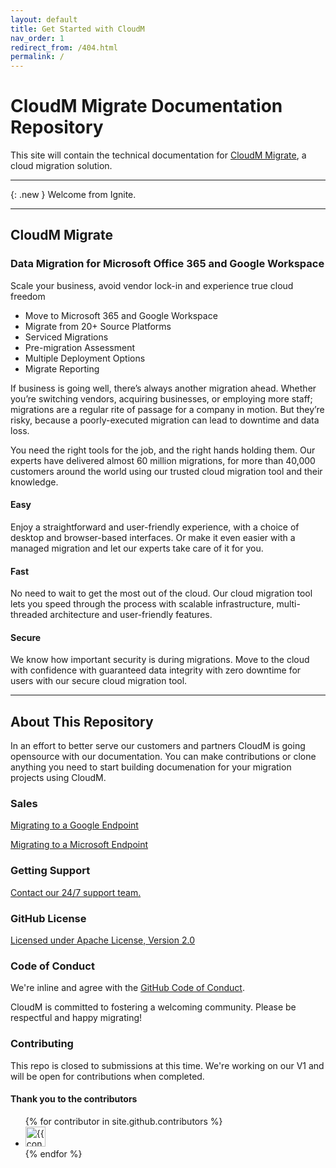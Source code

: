 ```yaml
---
layout: default
title: Get Started with CloudM
nav_order: 1
redirect_from: /404.html
permalink: /
---
```


# CloudM Migrate Documentation Repository

This site will contain the technical documentation for [CloudM Migrate](https://www.cloudm.io/), a cloud migration solution.

---

{: .new }
Welcome from Ignite. 

---

## CloudM Migrate
### Data Migration for Microsoft Office 365 and Google Workspace

Scale your business, avoid vendor lock-in and experience true cloud freedom

- Move to Microsoft 365 and Google Workspace
- Migrate from 20+ Source Platforms
- Serviced Migrations
- Pre-migration Assessment
- Multiple Deployment Options
- Migrate Reporting

If business is going well, there’s always another migration ahead. Whether you’re switching vendors, acquiring businesses, or employing more staff; migrations are a regular rite of passage for a company in motion. But they’re risky, because a poorly-executed migration can lead to downtime and data loss.

You need the right tools for the job, and the right hands holding them. Our experts have delivered almost 60 million migrations, for more than 40,000 customers around the world using our trusted cloud migration tool and their knowledge.

#### Easy
Enjoy a straightforward and user-friendly experience, with a choice of desktop and browser-based interfaces. Or make it even easier with a managed migration and let our experts take care of it for you.

#### Fast
No need to wait to get the most out of the cloud. Our cloud migration tool lets you speed through the process with scalable infrastructure, multi-threaded architecture and user-friendly features.

#### Secure
We know how important security is during migrations. Move to the cloud with confidence with guaranteed data integrity with zero downtime for users with our secure cloud migration tool.

---

## About This Repository
In an effort to better serve our customers and partners CloudM is going opensource with our documentation. You can make contributions or clone anything you need to start building documenation for your migration projects using CloudM. 

### Sales
<a href = "mailto: sales@cloudm.io">Migrating to a Google Endpoint</a>

<a href = "mailto: microsoft.sales@cloud.io">Migrating to a Microsoft Endpoint</a>

### Getting Support
<a href="https://support.cloudm.io/hc/en-us/requests/new">Contact our 24/7 support team.</a>

### GitHub License
<a href="https://www.apache.org/licenses/LICENSE-2.0">Licensed under Apache License, Version 2.0</a>

### Code of Conduct
We're inline and agree with the <a href="https://docs.github.com/en/site-policy/github-terms/github-event-code-of-conduct#code-of-conduct">GitHub Code of Conduct</a>. 

CloudM is committed to fostering a welcoming community. Please be respectful and happy migrating!

### Contributing
This repo is closed to submissions at this time. We're working on our V1 and will be open for contributions when completed. 

#### Thank you to the contributors
<ul class="list-style-none">
{% for contributor in site.github.contributors %}
  <li class="d-inline-block mr-1">
     <a href="{{ contributor.html_url }}"><img src="{{ contributor.avatar_url }}" width="32" height="32" alt="{{ contributor.login }}"/></a>
  </li>
{% endfor %}
</ul>
